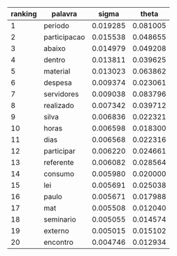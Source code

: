 | ranking | palavra | sigma | theta |
| --- | --- | --- | --- |
| 1 | periodo | 0.019285 | 0.081005 |
| 2 | participacao | 0.015538 | 0.048655 |
| 3 | abaixo | 0.014979 | 0.049208 |
| 4 | dentro | 0.013811 | 0.039625 |
| 5 | material | 0.013023 | 0.063862 |
| 6 | despesa | 0.009374 | 0.023061 |
| 7 | servidores | 0.009038 | 0.083796 |
| 8 | realizado | 0.007342 | 0.039712 |
| 9 | silva | 0.006836 | 0.022321 |
| 10 | horas | 0.006598 | 0.018300 |
| 11 | dias | 0.006568 | 0.022316 |
| 12 | participar | 0.006220 | 0.024661 |
| 13 | referente | 0.006082 | 0.028564 |
| 14 | consumo | 0.005980 | 0.020000 |
| 15 | lei | 0.005691 | 0.025038 |
| 16 | paulo | 0.005671 | 0.017988 |
| 17 | mat | 0.005508 | 0.012040 |
| 18 | seminario | 0.005055 | 0.014574 |
| 19 | externo | 0.005015 | 0.015102 |
| 20 | encontro | 0.004746 | 0.012934 |
